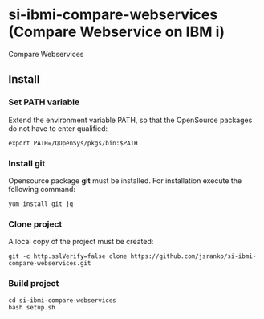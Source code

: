 # si-ibmi-compare-webservices (Compare Webservice on IBM i)
Compare Webservices

## Install

### Set PATH variable

Extend the environment variable PATH, so that the OpenSource packages do not have to enter qualified:

```
export PATH=/QOpenSys/pkgs/bin:$PATH
```

### Install git

Opensource package **git** must be installed. For installation execute the following command:
```
yum install git jq
```

### Clone project
A local copy of the project must be created:
```
git -c http.sslVerify=false clone https://github.com/jsranko/si-ibmi-compare-webservices.git
```

### Build project

```
cd si-ibmi-compare-webservices
bash setup.sh
```
